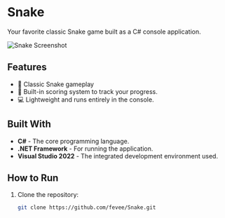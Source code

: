 # Snake

Your favorite classic Snake game built as a C# console application.

![Snake Screenshot](https://github.com/user-attachments/assets/b5269472-e8d4-4033-a933-4f4242a31da3)

## Features
- 🐍 Classic Snake gameplay
- 💾 Built-in scoring system to track your progress.
- 💻 Lightweight and runs entirely in the console.

## Built With
- **C#** - The core programming language.
- **.NET Framework** - For running the application.
- **Visual Studio 2022** - The integrated development environment used.

## How to Run
1. Clone the repository:
   ```bash
   git clone https://github.com/fevee/Snake.git
